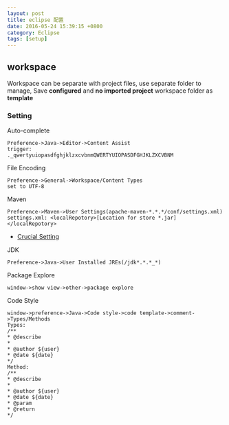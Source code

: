```yaml
---
layout: post
title: eclipse 配置
date: 2016-05-24 15:39:15 +0800
category: Eclipse
tags: [setup]
---
```


## workspace

Workspace can be separate with project files, use separate folder to manage,
Save **configured** and **no imported project** workspace folder as **template**

### Setting

Auto-complete

```
Preference->Java->Editor->Content Assist
trigger:
._qwertyuiopasdfghjklzxcvbnmQWERTYUIOPASDFGHJKLZXCVBNM
```

File Encoding

```
Preference->General->Workspace/Content Types
set to UTF-8
```

Maven

```
Preference->Maven->User Settings(apache-maven-*.*.*/conf/settings.xml)
settings.xml: <localRepotory>[Location for store *.jar]</localRepotory>
```

* [Crucial Setting](https://github.com/neilChenXie/java_dev/blob/master/eclipse/MavenProject.md)

JDK

```
Preference->Java->User Installed JREs(/jdk*.*.*_*)
```

Package Explore

```
window->show view->other->package explore
```

Code Style

```
window->preference->Java->Code style->code template->comment->Types/Methods
Types:
/**
* @describe
*
* @author ${user}
* @date ${date}
*/
Method:
/**
* @describe
*
* @author ${user}
* @date ${date}
* @param
* @return
*/
```
